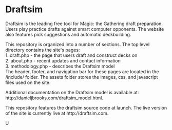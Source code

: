 <h1>Draftsim</h1>

<p> Draftsim is the leading free tool for Magic: the Gathering draft preparation. 
  Users play practice drafts against smart computer opponents. 
  The website also features pick suggestions and automatic deckbuilding. 
</p>

<p> This repository is organized into a number of sections.
  The top level directory contains the site's pages: <br>
  1. draft.php - the page that users draft and construct decks on <br>
  2. about.php - recent updates and contact information <br>
  3. methodology.php - describes the Draftsim model <br> 
  The header, footer, and navigation bar for these pages are located in the /include/ folder. 
  The assets folder stores the images, css, and javascript files used on the site. 
</p>

<p>
  Additional documentation on the Draftsim model is available at: http://danieljbrooks.com/draftsim_model.html.
</p>

<p> This repository features the draftsim source code at launch. 
  The live version of the site is currently live at http://draftsim.com.
</p>
U
